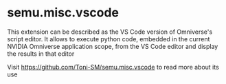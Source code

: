 # semu.misc.vscode

This extension can be described as the VS Code version of Omniverse's script editor. It allows to execute python code, embedded in the current NVIDIA Omniverse application scope, from the VS Code editor and display the results in that editor

Visit https://github.com/Toni-SM/semu.misc.vscode to read more about its use

